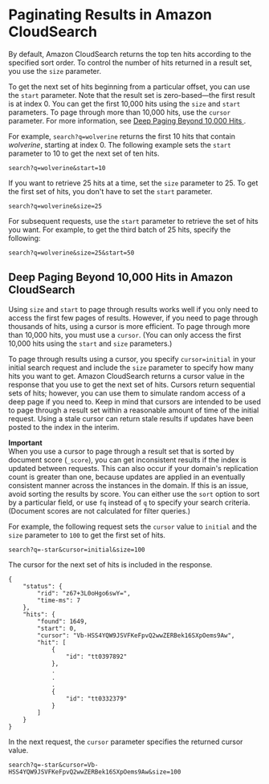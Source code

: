 # Paginating Results in Amazon CloudSearch<a name="paginating-results"></a>

By default, Amazon CloudSearch returns the top ten hits according to the specified sort order\. To control the number of hits returned in a result set, you use the `size` parameter\. 

To get the next set of hits beginning from a particular offset, you can use the `start` parameter\. Note that the result set is zero\-based—the first result is at index 0\. You can get the first 10,000 hits using the `size` and `start` parameters\. To page through more than 10,000 hits, use the `cursor` parameter\. For more information, see [Deep Paging Beyond 10,000 Hits ](#deep-paging)\.

For example, `search?q=wolverine` returns the first 10 hits that contain *wolverine*, starting at index 0\. The following example sets the `start` parameter to 10 to get the next set of ten hits\.

```
search?q=wolverine&start=10
```

If you want to retrieve 25 hits at a time, set the `size` parameter to 25\. To get the first set of hits, you don't have to set the `start` parameter\. 

```
search?q=wolverine&size=25
```

For subsequent requests, use the `start` parameter to retrieve the set of hits you want\. For example, to get the third batch of 25 hits, specify the following:

```
search?q=wolverine&size=25&start=50
```

## Deep Paging Beyond 10,000 Hits in Amazon CloudSearch<a name="deep-paging"></a>

Using `size` and `start` to page through results works well if you only need to access the first few pages of results\. However, if you need to page through thousands of hits, using a cursor is more efficient\. To page through more than 10,000 hits, you must use a `cursor`\. \(You can only access the first 10,000 hits using the `start` and `size` parameters\.\)

To page through results using a cursor, you specify `cursor=initial` in your initial search request and include the `size` parameter to specify how many hits you want to get\. Amazon CloudSearch returns a cursor value in the response that you use to get the next set of hits\. Cursors return sequential sets of hits; however, you can use them to simulate random access of a deep page if you need to\. Keep in mind that cursors are intended to be used to page through a result set within a reasonable amount of time of the initial request\. Using a stale cursor can return stale results if updates have been posted to the index in the interim\. 

**Important**  
When you use a cursor to page through a result set that is sorted by document score \(`_score`\), you can get inconsistent results if the index is updated between requests\. This can also occur if your domain's replication count is greater than one, because updates are applied in an eventually consistent manner across the instances in the domain\. If this is an issue, avoid sorting the results by score\. You can either use the `sort` option to sort by a particular field, or use `fq` instead of `q` to specify your search criteria\. \(Document scores are not calculated for filter queries\.\)

For example, the following request sets the `cursor` value to `initial` and the `size` parameter to `100` to get the first set of hits\.

```
search?q=-star&cursor=initial&size=100
```

The cursor for the next set of hits is included in the response\.

```
{
    "status": {
        "rid": "z67+3L0oHgo6swY=",
        "time-ms": 7
    },
    "hits": {
        "found": 1649,
        "start": 0,
        "cursor": "Vb-HSS4YQW9JSVFKeFpvQ2wwZERBek16SXpOems9Aw",
        "hit": [
            {
                "id": "tt0397892"
            },
            .
            .
            .
            {
                "id": "tt0332379"
            }
        ]
    }
}
```

In the next request, the `cursor` parameter specifies the returned cursor value\.

```
search?q=-star&cursor=Vb-HSS4YQW9JSVFKeFpvQ2wwZERBek16SXpOems9Aw&size=100
```